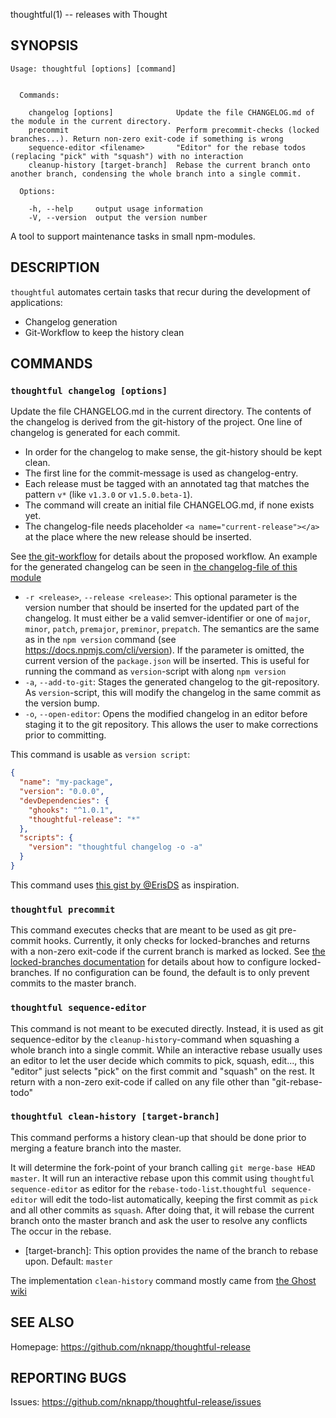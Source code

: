 thoughtful(1) -- releases with Thought

SYNOPSIS
--------

```
Usage: thoughtful [options] [command]


  Commands:

    changelog [options]              Update the file CHANGELOG.md of the module in the current directory.
    precommit                        Perform precommit-checks (locked branches...). Return non-zero exit-code if something is wrong
    sequence-editor <filename>       "Editor" for the rebase todos (replacing "pick" with "squash") with no interaction
    cleanup-history [target-branch]  Rebase the current branch onto another branch, condensing the whole branch into a single commit.

  Options:

    -h, --help     output usage information
    -V, --version  output the version number
```

A tool to support maintenance tasks in small npm-modules.

DESCRIPTION
-----------

`thoughtful` automates certain tasks that recur during the development of applications:

* Changelog generation
* Git-Workflow to keep the history clean

COMMANDS
--------

### `thoughtful changelog [options]`

Update the file CHANGELOG.md in the current directory. The contents of the changelog is derived from the git-history of the project.
One line of changelog is generated for each commit.

* In order for the changelog to make sense, the git-history should be kept clean.
* The first line for the commit-message is used as changelog-entry.
* Each release must be tagged with an annotated tag that matches the pattern `v*` (like `v1.3.0` or `v1.5.0.beta-1`).
* The command will create an initial file CHANGELOG.md, if none exists yet.
* The changelog-file needs placeholder `<a name="current-release"></a>` at the place where the new release should be inserted.

See [the git-workflow](https://github.com/nknapp/thoughtful-release/blob/v0.2.3/docs/git-workflow.md) for details about the proposed workflow. 
An example for the generated changelog can be seen in [the changelog-file of this module](https://github.com/nknapp/thoughtful-release/blob/v0.2.3/CHANGELOG.md)

* `-r <release>`, `--release <release>`: This optional parameter is the version number that should be inserted for the updated part of the changelog.
     It must either be a valid semver-identifier or one of `major`, `minor`, `patch`, `premajor`, `preminor`, `prepatch`.
     The semantics are the same as in the `npm version` command (see https://docs.npmjs.com/cli/version). If the parameter is omitted, 
     the current version of the `package.json` will be inserted. This is useful for running the command as `version`-script with along `npm version`
* `-a`, `--add-to-git`: Stages the generated changelog to the git-repository. As `version`-script, this will modify the changelog in the 
    same commit as the version bump.
* `-o`, `--open-editor`: Opens the modified changelog in an editor before staging it to the git repository. This allows the user to make corrections
    prior to committing.
    
This command is usable as `version script`:
    
```json
{
  "name": "my-package",
  "version": "0.0.0",
  "devDependencies": {
    "ghooks": "^1.0.1",
    "thoughtful-release": "*"
  },
  "scripts": {
    "version": "thoughtful changelog -o -a"
  }
}

```


This command uses [this gist by @ErisDS](https://gist.github.com/ErisDS/23fcb4d2047829ec80f4) as inspiration.

### `thoughtful precommit`

This command executes checks that are meant to be used as git pre-commit hooks. Currently, it only checks for locked-branches 
and returns with a non-zero exit-code if the current branch is marked as locked. See [the locked-branches documentation](https://github.com/nknapp/thoughtful-release/blob/v0.2.3/docs/locked-branches.md)
for details about how to configure locked-branches. If no configuration can be found, the default is to only prevent commits to the
master branch.

### `thoughtful sequence-editor`

This command is not meant to be executed directly. Instead, it is used as git sequence-editor by the `cleanup-history`-command
when squashing a whole branch into a single commit. While an interactive rebase usually uses an editor to let the user decide which 
commits to pick, squash, edit..., this "editor" just selects "pick" on the first commit and "squash" on the rest. It return with a
non-zero exit-code if called on any file other than "git-rebase-todo"

###  `thoughtful clean-history [target-branch]`

This command performs a history clean-up that should be done prior to merging a feature branch into the master.

It will determine the fork-point of your branch calling `git merge-base HEAD master`. It will run an interactive rebase 
upon this commit using `thoughtful sequence-editor` as editor for the `rebase-todo-list`.`thoughtful sequence-editor` 
will edit the todo-list automatically, keeping the first commit as `pick` and all other commits as `squash`.
After doing that, it will rebase the current branch onto the master branch and ask the user to resolve any conflicts 
The occur in the rebase.

* [target-branch]: This option provides the name of the branch to rebase upon. Default: `master`

The implementation `clean-history` command mostly came from 
[the Ghost wiki](https://github.com/TryGhost/Ghost/wiki/Git-workflow#clean-up-history)

SEE ALSO
--------
Homepage: https://github.com/nknapp/thoughtful-release

REPORTING BUGS
--------------
Issues: https://github.com/nknapp/thoughtful-release/issues 


